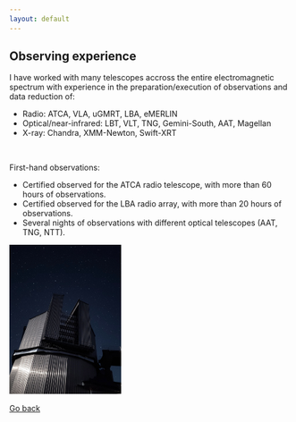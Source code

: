 ```yaml
---
layout: default
---
```


## Observing experience
I have worked with many telescopes accross the entire electromagnetic spectrum with experience in the preparation/execution of observations and data reduction of:
- Radio: ATCA, VLA, uGMRT, LBA, eMERLIN
- Optical/near-infrared: LBT, VLT, TNG, Gemini-South, AAT, Magellan
- X-ray: Chandra, XMM-Newton, Swift-XRT

&nbsp;

First-hand observations:
- Certified observed for the ATCA radio telescope, with more than 60 hours of observations.
- Certified observed for the LBA radio array, with more than 20 hours of observations.
- Several nights of observations with different optical telescopes (AAT, TNG, NTT).


<!--  ![screenshot](images/Photo_Luca.jpg) -->
<img src="images/TNG_telescope.jpg" width="200"/>

[Go back](./)
